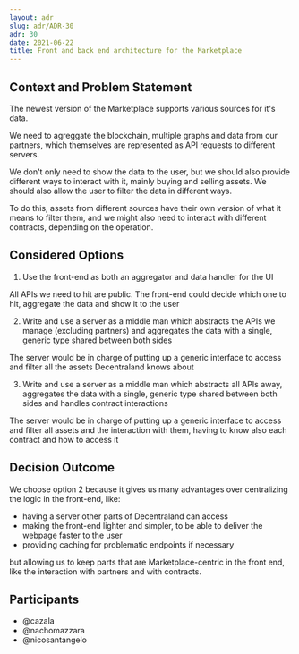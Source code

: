 ```yaml
---
layout: adr
slug: adr/ADR-30
adr: 30
date: 2021-06-22
title: Front and back end architecture for the Marketplace
---
```


## Context and Problem Statement

The newest version of the Marketplace supports various sources for it's data.

We need to agreggate the blockchain, multiple graphs and data from our partners, which themselves are represented as API requests to different servers.

We don't only need to show the data to the user, but we should also provide different ways to interact with it, mainly buying and selling assets. We should also allow the user to filter the data in different ways.

To do this, assets from different sources have their own version of what it means to filter them, and we might also need to interact with different contracts, depending on the operation.

## Considered Options

1) Use the front-end as both an aggregator and data handler for the UI

All APIs we need to hit are public. The front-end could decide which one to hit, aggregate the data and show it to the user

2) Write and use a server as a middle man which abstracts the APIs we manage (excluding partners) and aggregates the data with a single, generic type shared between both sides

The server would be in charge of putting up a generic interface to access and filter all the assets Decentraland knows about

3) Write and use a server as a middle man which abstracts all APIs away, aggregates the data with a single, generic type shared between both sides and handles contract interactions

The server would be in charge of putting up a generic interface to access and filter all assets and the interaction with them, having to know also each contract and how to access it

## Decision Outcome

We choose option 2 because it gives us many advantages over centralizing the logic in the front-end, like:
- having a server other parts of Decentraland can access
- making the front-end lighter and simpler, to be able to deliver the webpage faster to the user
- providing caching for problematic endpoints if necessary

but allowing us to keep parts that are Marketplace-centric in the front end, like the interaction with partners and with contracts.

## Participants

- @cazala
- @nachomazzara
- @nicosantangelo
